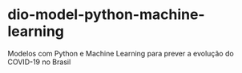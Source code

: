 # dio-model-python-machine-learning
Modelos com Python e Machine Learning para prever a evolução do COVID-19 no Brasil
